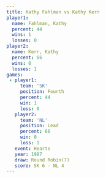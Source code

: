```yaml
---
title: Kathy Fahlman vs Kathy Kerr
player1:              
  name: Fahlman, Kathy
  percent: 44         
  wins: 1             
  losses: 0           
player2:              
  name: Kerr, Kathy   
  percent: 66         
  wins: 0             
  losses: 1           
games:
 - player1:          
     team: 'SK'      
     position: Fourth
     percent: 44     
     win: 1          
     loss: 0         
   player2:        
     team: 'NL'    
     position: Lead
     percent: 66   
     win: 0        
     loss: 1       
   event: Hearts       
   year: 1987          
   draw: Round Robin(7)
   score: SK 6 - NL 4  
---
```


